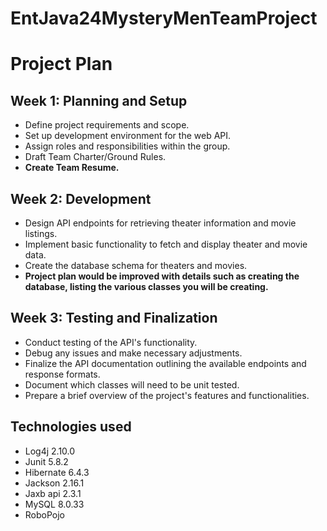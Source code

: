 # EntJava24MysteryMenTeamProject

# Project Plan

## Week 1: Planning and Setup
- Define project requirements and scope.
- Set up development environment for the web API.
- Assign roles and responsibilities within the group.
- Draft Team Charter/Ground Rules.
- **Create Team Resume.**

## Week 2: Development
- Design API endpoints for retrieving theater information and movie listings.
- Implement basic functionality to fetch and display theater and movie data.
- Create the database schema for theaters and movies.
- **Project plan would be improved with details such as creating the database, listing the various classes you will be creating.**

## Week 3: Testing and Finalization
- Conduct testing of the API's functionality.
- Debug any issues and make necessary adjustments.
- Finalize the API documentation outlining the available endpoints and response formats.
- Document which classes will need to be unit tested.
- Prepare a brief overview of the project's features and functionalities.

## Technologies used
- Log4j 2.10.0
- Junit 5.8.2
- Hibernate 6.4.3
- Jackson 2.16.1
- Jaxb api 2.3.1
- MySQL 8.0.33
- RoboPojo
